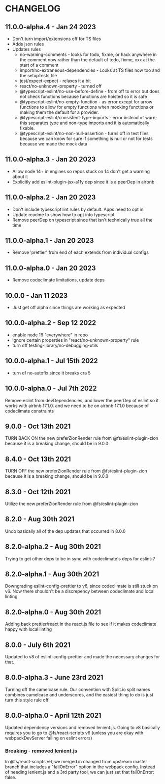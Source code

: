 # CHANGELOG

## 11.0.0-alpha.4 - Jan 24 2023

- Don't turn import/extensions off for TS files
- Adds json rules
- Updates rules
  - no-warning-comments - looks for todo, fixme, or hack anywhere in the comment now rather than the default of todo, fixme, xxx at the start of a comment
  - import/no-extraneous-dependencies - Looks at TS files now too and the setupTests file
  - jest/expect-expect - relaxes it a bit
  - react/no-unknown-property - turned off
  - @typescript-eslint/no-use-before-define - from off to error but does not check functions because functions are hoisted so it is safe
  - @typescript-eslint/no-empty-function - as error except for arrow functions to allow for empty functions when mocking functions or making them the default for a provider.
  - @typescript-eslint/consistent-type-imports - error instead of warn; this separates type and non-type imports and it is automatically fixable.
  - @typescript-eslint/no-non-null-assertion - turns off in test files because we can know for sure if something is null or not for tests because we made the mock data

## 11.0.0-alpha.3 - Jan 20 2023

- Allow node 14+ in engines so repos stuck on 14 don't get a warning about it
- Explicitly add eslint-plugin-jsx-a11y dep since it is a peerDep in airbnb

## 11.0.0-alpha.2 - Jan 20 2023

- Don't include typescript lint rules by default. Apps need to opt in
- Update readme to show how to opt into typescript
- Remove peerDep on typescript since that isn't technically true all the time

## 11.0.0-alpha.1 - Jan 20 2023

- Remove 'prettier' from end of each extends from individual configs

## 11.0.0-alpha.0 - Jan 20 2023

- Remove codeclimate limitations, update deps

## 10.0.0 - Jan 11 2023

- Just get off alpha since things are working as expected

## 10.0.0-alpha.2 - Sep 12 2022

- enable node 16 "everywhere" in repo
- ignore certain properties in "react/no-unknown-property" rule
- turn off testing-library/no-debugging-utils

## 10.0.0-alpha.1 - Jul 15th 2022

- turn of no-autofix since it breaks cra 5

## 10.0.0-alpha.0 - Jul 7th 2022

Remove eslint from devDependencies, and lower the peerDep of eslint so it works with airbnb 17.1.0.
and we need to be on airbnb 17.1.0 because of codeclimate constraints

## 9.0.0 - Oct 13th 2021

TURN BACK ON the new preferZionRender rule from @fs/eslint-plugin-zion because it is a breaking change, should be in 9.0.0

## 8.4.0 - Oct 13th 2021

TURN OFF the new preferZionRender rule from @fs/eslint-plugin-zion because it is a breaking change, should be in 9.0.0

## 8.3.0 - Oct 12th 2021

Utilize the new preferZionRender rule from @fs/eslint-plugin-zion

## 8.2.0 - Aug 30th 2021

Undo basically all of the dep updates that occurred in 8.0.0

## 8.2.0-alpha.2 - Aug 30th 2021

Trying to get other deps to be in sync with codeclimate's deps for eslint-7

## 8.2.0-alpha.1 - Aug 30th 2021

Downgrading eslint-config-prettier to v6, since codeclimate is still stuck on v6. Now there shouldn't be a discrepency
between codeclimate and local linting

## 8.2.0-alpha.0 - Aug 30th 2021

Adding back prettier/react in the react.js file to see if it makes codeclimate happy with local linting

## 8.0.0 - July 6th 2021

Updated to v8 of eslint-config-prettier and made the necessary changes for that.

## 8.0.0-alpha.3 - June 23rd 2021

Turning off the camelcase rule. Our convention with Split.io split names combines camelcase and underscores, and the easiest thing to do
is just turn this style rule off.

## 8.0.0-alpha.0 - April 12th 2021

Updated dependency versions and removed lenient.js. Going to v8 basically requires you to go to @fs/react-scripts v6 (unless you
are okay with webpackDevServer failing on eslint errors)

### Breaking - removed lenient.js

In @fs/react-scripts v6, we merged in changed from upstream master branch that includes a "failOnError" option in the webpack config.
Instead of needing lenient.js and a 3rd party tool, we can just set that failOnError: false.

